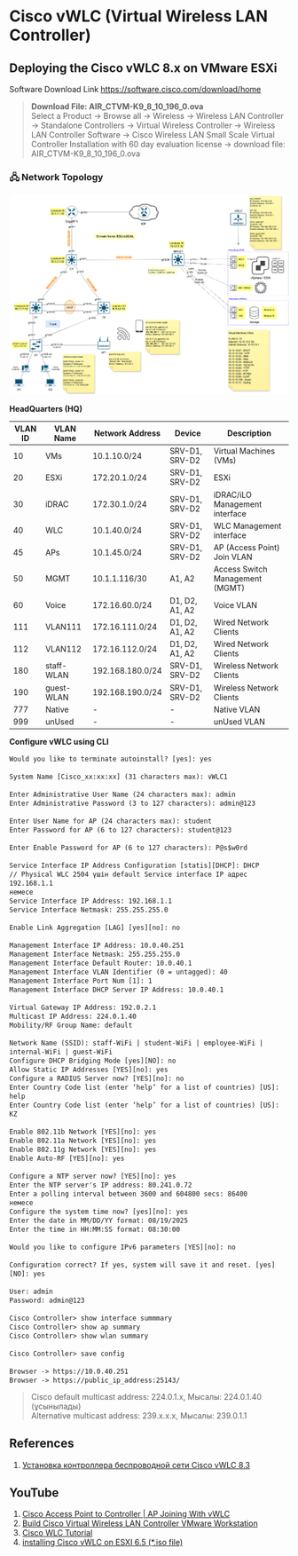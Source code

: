 # Cisco vWLC (Virtual Wireless LAN Controller) 

## Deploying the Cisco vWLC 8.x on VMware ESXi

Software Download Link
https://software.cisco.com/download/home

> **Download File: AIR_CTVM-K9_8_10_196_0.ova**  
> Select a Product -> Browse all -> Wireless -> Wireless LAN Controller -> Standalone Controllers -> Virtual Wireless Controller -> Wireless LAN Controller Software -> Cisco Wireless LAN Small Scale Virtual Controller Installation with 60 day evaluation license -> download file: AIR_CTVM-K9_8_10_196_0.ova

### 🖧 Network Topology

![Topology](Topology/Topology_EnterpriseNetworkDesign_HQ.png)

**HeadQuarters (HQ)**

| VLAN ID | VLAN Name  | Network Address  | Device         | Description                     |
|---------|------------|------------------|----------------|---------------------------------|
| 10      | VMs        | 10.1.10.0/24     | SRV-D1, SRV-D2 | Virtual Machines (VMs)          |
| 20      | ESXi       | 172.20.1.0/24    | SRV-D1, SRV-D2 | ESXi                            |
| 30      | iDRAC      | 172.30.1.0/24    | SRV-D1, SRV-D2 | iDRAC/iLO Management interface  |
| 40      | WLC        | 10.1.40.0/24     | SRV-D1, SRV-D2 | WLC Management interface        |
| 45      | APs        | 10.1.45.0/24     | SRV-D1, SRV-D2 | AP (Access Point) Join VLAN     |
| 50      | MGMT       | 10.1.1.116/30    | A1, A2         | Access Switch Management (MGMT) |
| 60      | Voice      | 172.16.60.0/24   | D1, D2, A1, A2 | Voice VLAN                      |
| 111     | VLAN111    | 172.16.111.0/24  | D1, D2, A1, A2 | Wired Network Clients           |
| 112     | VLAN112    | 172.16.112.0/24  | D1, D2, A1, A2 | Wired Network Clients           |
| 180     | staff-WLAN | 192.168.180.0/24 | SRV-D1, SRV-D2 | Wireless Network Clients        |
| 190     | guest-WLAN | 192.168.190.0/24 | SRV-D1, SRV-D2 | Wireless Network Clients        |
| 777     | Native     | -                | -              | Native VLAN                     |
| 999     | unUsed     | -                | -              | unUsed VLAN                     |

**Configure vWLC using CLI**
```shell
Would you like to terminate autoinstall? [yes]: yes

System Name [Cisco_xx:xx:xx] (31 characters max): vWLC1

Enter Administrative User Name (24 characters max): admin
Enter Administrative Password (3 to 127 characters): admin@123

Enter User Name for AP (24 characters max): student
Enter Password for AP (6 to 127 characters): student@123

Enter Enable Password for AP (6 to 127 characters): P@s$w0rd

Service Interface IP Address Configuration [statis][DHCP]: DHCP      // Physical WLC 2504 үшін default Service interface IP адрес 192.168.1.1
немесе
Service Interface IP Address: 192.168.1.1
Service Interface Netmask: 255.255.255.0

Enable Link Aggregation [LAG] [yes][no]: no

Management Interface IP Address: 10.0.40.251
Management Interface Netmask: 255.255.255.0
Management Interface Default Router: 10.0.40.1
Management Interface VLAN Identifier (0 = untagged): 40
Management Interface Port Num [1]: 1
Management Interface DHCP Server IP Address: 10.0.40.1

Virtual Gateway IP Address: 192.0.2.1
Multicast IP Address: 224.0.1.40
Mobility/RF Group Name: default

Network Name (SSID): staff-WiFi | student-WiFi | employee-WiFi | internal-WiFi | guest-WiFi 
Configure DHCP Bridging Mode [yes][NO]: no
Allow Static IP Addresses [YES][no]: yes
Configure a RADIUS Server now? [YES][no]: no
Enter Country Code list (enter ‘help’ for a list of countries) [US]: help
Enter Country Code list (enter ‘help’ for a list of countries) [US]: KZ

Enable 802.11b Network [YES][no]: yes
Enable 802.11a Network [YES][no]: yes
Enable 802.11g Network [YES][no]: yes
Enable Auto-RF [YES][no]: yes

Configure a NTP server now? [YES][no]: yes
Enter the NTP server's IP address: 80.241.0.72
Enter a polling interval between 3600 and 604800 secs: 86400
немесе
Configure the system time now? [yes][no]: yes
Enter the date in MM/DD/YY format: 08/19/2025
Enter the time in HH:MM:SS format: 08:30:00

Would you like to configure IPv6 parameters [YES][no]: no

Configuration correct? If yes, system will save it and reset. [yes][NO]: yes

User: admin
Password: admin@123

Cisco Controller> show interface summmary
Cisco Controller> show ap summary
Cisco Controller> show wlan summary

Cisco Controller> save config

Browser -> httрs://10.0.40.251
Browser -> https://public_ip_address:25143/
```

> Cisco default multicast address: 224.0.1.x, Мысалы: 224.0.1.40 (ұсынылады)  
> Alternative multicast address: 239.x.x.x, Мысалы: 239.0.1.1  

## References
1) [Установка контроллера беспроводной сети Cisco vWLC 8.3](https://wiki.dno-it.ru/2023/12/04/ustanovka-cisco-vwlc-versii-8-3/)

## YouTube
1) [Cisco Access Point to Controller | AP Joining With vWLC](https://youtu.be/0xSkUGwonHk)
2) [Build Cisco Virtual Wireless LAN Controller VMware Workstation](https://youtu.be/YNB-sppMizU)
3) [Cisco WLC Tutorial](https://www.youtube.com/playlist?list=PLj_J3RyzBOn6oFdJUCBVRSwTp-P9MdaHz)
4) [installing Cisco vWLC on ESXI 6.5 (*.iso file)](https://youtu.be/Z_Sln33dhVA)

